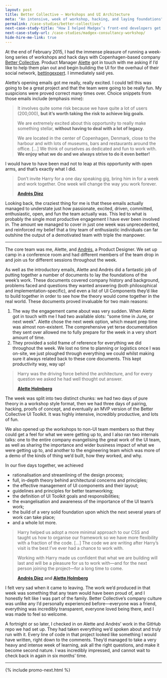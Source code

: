 ```yaml
---
layout: post
title: Better Collective – Workshops and UI Architecture
meta: "An intensive, week of workshop, hacking, and laying foundations"
permalink: /case-studies/better-collective/
next-case-study-title: "How I helped Madgex’s front-end developers get a handle on their UI."
next-case-study-url: /case-studies/madgex-consultancy-workshop/
hide-hire-me-link: true
---
```


At the end of February 2015, I had the immense pleasure of running a week-long
series of workshops and hack days with Copenhagen-based company [Better
Collective](http://bettercollective.com/). Product Manager
[Alette](https://twitter.com/thealette) got in touch with me asking if I’d like
to help them plan out and begin building the UI for the overhaul of their social
network, [bettingexpert](http://www.bettingexpert.com/). I immediately said
yes.

Alette’s opening emails got me really, really excited. I could tell this was
going to be a great project and that the team were going to be really fun. My
suspicions were proved correct many times over. Choice snippets from those
emails include (emphasis mine):

> It involves quite some risk because we have quite a lot of users (200,000),
> **but it’s worth taking the risk to achieve big goals**.
>
> We are extremely excited about this opportunity to really make something
> stellar, **without having to deal with a lot of legacy**.
>
> We are located in the center of Copenhagen, Denmark, close to the harbour and
> with lots of museums, bars and restaurants around the office. […] We think of
> ourselves as dedicated and fun to work with. **We enjoy what we do and we
> always strive to do it even better!**

I would have to have been mad not to leap at this opportunity with open arms,
and that’s exactly what I did.

<blockquote class="pull-quote  pull-quote--context-alt">
  <p>Don’t invite Harry for a one day speaking gig, bring him in for a week and
  work together. One week will change the way you work forever.</p>
  <b class="pull-quote__source">
    <a href="https://twitter.com/allthosehumans">Andrés Díez</a>
  </b>
</blockquote>

Looking back, the craziest thing for me is that these emails actually managed to
understate just how passionate, excited, driven, committed, enthusiastic, open,
and fun the team actually was. This led to what is probably the single most
productive engagement I have ever been involved in. The amount we managed to
cover in just one week was unprecedented, and reinforced my belief that a tiny
team of enthusiastic individuals can far outshine the output of a demotivated
team with triple the manpower.

---

The core team was me, Alette, and [Andrés](https://twitter.com/allthosehumans),
a Product Designer. We set up camp in a conference room and had different
members of the team drop in and join us for different sessions throughout the
week.

As well as the introductory emails, Alette and Andrés did a fantastic job of
putting together a number of documents to lay the foundations of the week’s
work. These documents covered company history and background, problems faced and
questions they wanted answering (both philosophical and
implementation-specific), and even a list of UI Components they’d like to build
together in order to see how the theory would come together in the real world.
These documents proved invaluable for two main reasons:

1. The way the engagement came about was very sudden. When Alette got in touch
   with me I had two available slots: <q>some time in June, or next week</q>.
   Alette chose the next week option, which meant prep time was almost
   non-existent.  The comprehensive yet terse documentation they sent over
   allowed me to fully prepare for the week in a very short amount of time.
2. They provided a solid frame of reference for everything we did throughout the
   week. We lost no time to planning or logistics once I was on-site, we just
   ploughed through everything we could whilst making sure it always related
   back to these core documents. This kept productivity way, way up!

<blockquote class="pull-quote  pull-quote--context">
  <p>Harry was the driving force behind the architecture, and for every question
  we asked he had well thought out answer.</p>
  <b class="pull-quote__source">
    <a href="https://twitter.com/thealette">Alette Holmberg</a>
  </b>
</blockquote>

The week was split into two distinct chunks: we had two days of pure theory in a
workshop style format, then we had three days of pairing, hacking, proofs of
concept, and eventually an MVP version of the Better Collective UI Toolkit. It
was highly intensive, incredibly productive, and lots of fun.

We also opened up the workshops to non-UI team members so that they could get a
feel for what we were getting up to, and I also ran two internals talks: one to
the entire company evangelising the great work of the UI team, as well as
sharing the importance and wider business impact of what we were getting up to,
and another to the engineering team which was more of a demo of the kinds of
thing we’d built, how they worked, and why.

In our five days together, we achieved

* rationalisation and streamlining of the design process;
* full, in-depth theory behind architectural concerns and principles;
* the effective management of UI components and their layout;
* guidelines and principles for better teamworking;
* the definition of UI Toolkit goals and responsibilities;
* the evangelisation and awareness of the importance of the UI team’s work;
* the build of a very solid foundation upon which the next several years of work
  can take place;
* and a whole lot more.

<blockquote class="pull-quote">
  <p>Harry helped us adopt a more minimal approach to our CSS and taught us how
  to organise our framework so we have more flexibility with a fraction of the
  code. […] The code we are writing after Harry’s visit is the best I’ve ever
  had a chance to work with.</p>
  <p>Working with Harry made us confident that what we are building will last
  and will be a pleasure for us to work with—and for the next person joining the
  project—for a long time to come.</p>
  <b class="pull-quote__source">
    <a href="https://twitter.com/allthosehumans">Andrés Díez</a> and
    <a href="https://twitter.com/thealette">Alette Holmberg</a>
  </b>
</blockquote>

I felt very sad when it came to leaving. The work we’d produced in that week was
something that any team would have been proud of, and I honestly felt like I was
part of the family. Better Collective’s company culture was unlike any I’d
personally experienced before—everyone was a friend, everything was incredibly
transparent, everyone loved being there, and I was made to feel so welcome.

A fortnight or so later, I checked in on Alette and Andrés’ work in the GitHub
repo we had set up. They had taken everything we’d spoken about and truly run
with it. Every line of code in that project looked like something I would have
written, right down to the comments. They’d managed to take a very heavy and
intense week of learning, ask all the right questions, and make it become second
nature. I was incredibly impressed, and cannot wait to check back in again in
six months’ time.

---

{% include promo-next.html %}
